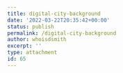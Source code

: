 ```yaml
---
title: digital-city-background
date: '2022-03-22T20:35:42+00:00'
status: publish
permalink: /digital-city-background
author: whoisdsmith
excerpt: ''
type: attachment
id: 65
---
```

<!DOCTYPE html PUBLIC "-//W3C//DTD HTML 4.0 Transitional//EN" "http://www.w3.org/TR/REC-html40/loose.dtd">
<?xml encoding="UTF-8">
